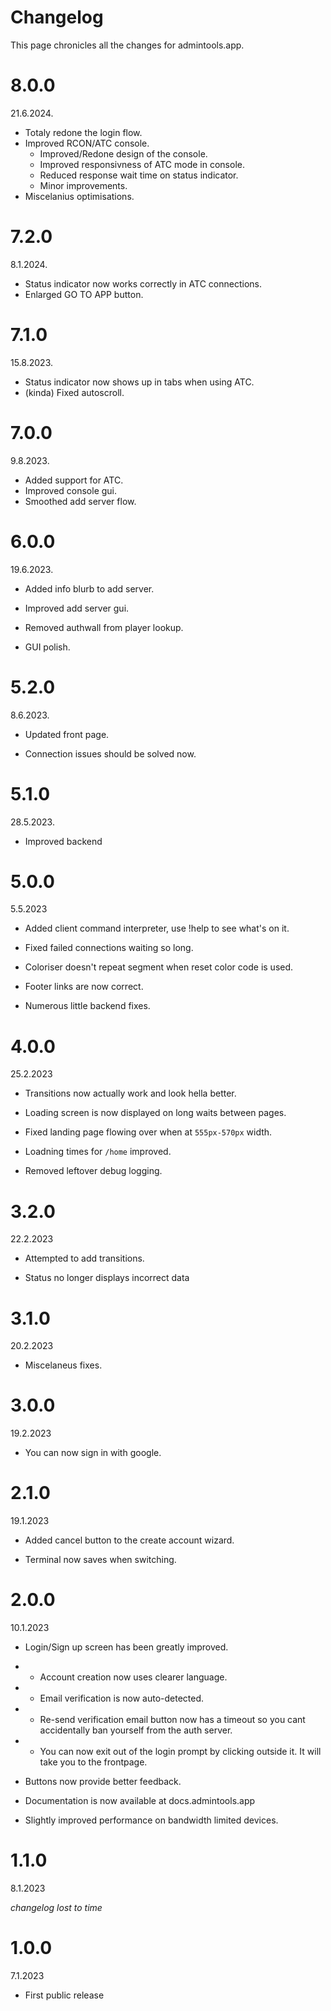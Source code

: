 # Changelog
This page chronicles all the changes for admintools.app.

# 8.0.0
21.6.2024.

- Totaly redone the login flow.
- Improved RCON/ATC console.
  - Improved/Redone design of the console.
  - Improved responsivness of ATC mode in console.
  - Reduced response wait time on status indicator.
  - Minor improvements.
- Miscelanius optimisations.

# 7.2.0
8.1.2024.
- Status indicator now works correctly in ATC connections.
- Enlarged GO TO APP button.

# 7.1.0
15.8.2023.

- Status indicator now shows up in tabs when using ATC.
- (kinda) Fixed autoscroll.

# 7.0.0
9.8.2023.

- Added support for ATC.
- Improved console gui.
- Smoothed add server flow.

# 6.0.0
19.6.2023.

- Added info blurb to add server.

- Improved add server gui.

- Removed authwall from player lookup.

- GUI polish.

# 5.2.0
8.6.2023.

- Updated front page.

- Connection issues should be solved now.

# 5.1.0
28.5.2023.

- Improved backend

# 5.0.0
5.5.2023

- Added client command interpreter, use !help to see what's on it.

- Fixed failed connections waiting so long.

- Coloriser doesn't repeat segment when reset color code is used.

- Footer links are now correct.

- Numerous little backend fixes.

# 4.0.0
25.2.2023

- Transitions now actually work and look hella better.

- Loading screen is now displayed on long waits between pages.

- Fixed landing page flowing over when at `555px-570px` width.

- Loadning times for `/home` improved.

- Removed leftover debug logging.

# 3.2.0
22.2.2023

- Attempted to add transitions.

- Status no longer displays incorrect data

# 3.1.0
20.2.2023

- Miscelaneus fixes.

# 3.0.0
19.2.2023

- You can now sign in with google.

# 2.1.0
19.1.2023

- Added cancel button to the create account wizard.

- Terminal now saves when switching.

# 2.0.0
10.1.2023
- Login/Sign up screen has been greatly improved.

- - Account creation now uses clearer language.

- - Email verification is now auto-detected.

- - Re-send verification email button now has a timeout so you cant accidentally ban yourself from the auth server.

- - You can now exit out of the login prompt by clicking outside it. It will take you to the frontpage.

- Buttons now provide better feedback.

- Documentation is now available at docs.admintools.app

- Slightly improved performance on bandwidth limited devices.

# 1.1.0
8.1.2023

*changelog lost to time*

# 1.0.0
7.1.2023
- First public release
